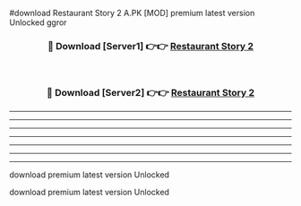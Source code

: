 #download Restaurant Story 2 A.PK [MOD] premium latest version Unlocked ggror 



<div align="center">
<h3>🔴 Download [Server1] 👉👉 <a href="https://download1apk.web.app/">Restaurant Story 2</a></h3><br>

<h3>🔴 Download [Server2] 👉👉 <a href="https://download1apk.web.app/">Restaurant Story 2</a></h3>
</div>





----------------------------------------------------------

----------------------------------------------------------

----------------------------------------------------------

----------------------------------------------------------

----------------------------------------------------------

----------------------------------------------------------

----------------------------------------------------------

download premium latest version Unlocked

download premium latest version Unlocked
